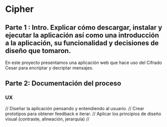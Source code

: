 # Cipher

## Parte 1 : Intro. Explicar cómo descargar, instalar y ejecutar la aplicación así como una introducción a la aplicación, su funcionalidad y decisiones de diseño que tomaron.

En este proyecto presentamos una aplicación web que hace uso del Cifrado Cesar para encriptar y decriptar mensajes.

## Parte 2: Documentación del proceso
### UX
//  Diseñar la aplicación pensando y entendiendo al usuario.
// Crear prototipos para obtener feedback e iterar.
// Aplicar los principios de diseño visual (contraste, alineación, jerarquía)
// 

